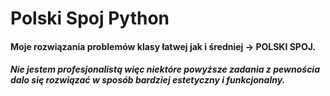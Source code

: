 # Polski Spoj Python
#### Moje rozwiązania problemów klasy łatwej jak i średniej -> POLSKI SPOJ. 
##### Nie jestem profesjonalistą więc niektóre powyższe zadania z pewnościa dalo się rozwiązać w sposób bardziej estetyczny i funkcjonalny.
